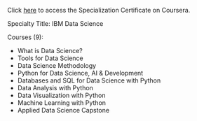 Click [here](coursera.org/share/867159f857da992766288b33110ddd68) to access the Specialization Certificate on Coursera. 

Specialty Title: IBM Data Science

Courses (9):
* What is Data Science?
* Tools for Data Science
* Data Science Methodology
* Python for Data Science, AI & Development
* Databases and SQL for Data Science with Python
* Data Analysis with Python
* Data Visualization with Python
* Machine Learning with Python
* Applied Data Science Capstone
